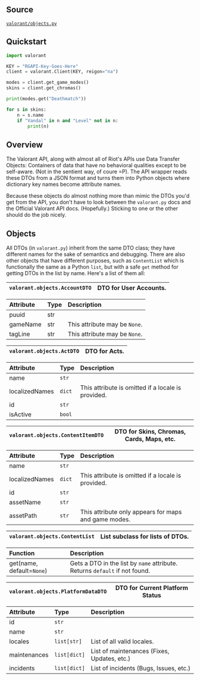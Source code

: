 ## Source

[`valorant/objects.py`](https://github.com/IreTheKID/valorant.py/blob/master/valorant/objects.py)

## Quickstart

```python
import valorant

KEY = "RGAPI-Key-Goes-Here"
client = valorant.Client(KEY, reigon="na")

modes = client.get_game_modes()
skins = client.get_chromas()

print(modes.get("Deathmatch"))

for s in skins:
    n = s.name
    if "Vandal" in n and "Level" not in n:
        print(n)
```

## Overview

The Valorant API, along with almost all of Riot's APIs use Data Transfer Objects: Containers of data that have no behavioral qualities except to be self-aware. (Not in the sentient way, of coure =P). The API wrapper reads these DTOs from a JSON format and turns them into Python objects where dictionary key names become attribute names.

Because these objects do almost nothing more than mimic the DTOs you'd get from the API, you don't have to look between the `valorant.py` docs and the Official Valorant API docs. (Hopefully.) Sticking to one or the other should do the job nicely.

## Objects

All DTOs (in `valorant.py`) inherit from the same DTO class; they have different names for the sake of semantics and debugging. There are also other objects that have different purposes, such as `ContentList` which is functionally the same as a Python `list`, but with a safe `get` method for getting DTOs in the list by name. Here's a list of them all:

| `valorant.objects.AccountDTO` | DTO for User Accounts.                        |
|:--------------------------|:-------------------------------------------------:|

| Attribute      | Type | Description                                        |
|:---------------|:-----|:---------------------------------------------------|
| puuid          | str  |                                                    |
| gameName       | str  | This attribute may be `None`.                      |
| tagLine        | str  | This attribute may be `None`.                      |


| `valorant.objects.ActDTO`    | DTO for Acts.                                 |
|:-------------------------|:-------------------------------------------------:|

| Attribute      | Type   | Description                                        |
|:---------------|:-------|:---------------------------------------------------|
| name           | `str`  |                                                    |
| localizedNames | `dict` | This attribute is omitted if a locale is provided. |
| id             | `str`  |                                                    |
| isActive       | `bool` |                                                    |


| `valorant.objects.ContentItemDTO` | DTO for Skins, Chromas, Cards, Maps, etc.  |
|:------------------------------|:----------------------------------------------:|

| Attribute      | Type   | Description                                          |
|:---------------|:-------|:-----------------------------------------------------|
| name           | `str`  |                                                      |
| localizedNames | `dict` | This attribute is omitted if a locale is provided.   |
| id             | `str`  |                                                      |
| assetName      | `str`  |                                                      |
| assetPath      | `str`  | This attribute only appears for maps and game modes. |


| `valorant.objects.ContentList` | List subclass for lists of DTOs.                  |
|:-------------------------------|:-------------------------------------------------:|

| Function                  | Description                                                                 |
|:--------------------------|:----------------------------------------------------------------------------|
| get(name, default=`None`) | Gets a DTO in the list by `name` attribute. Returns `default` if not found. |


| `valorant.objects.PlatformDataDTO` | DTO for Current Platform Status            |
|:-------------------------------|:----------------------------------------------:|

| Attribute      | Type                | Description                                |
|:---------------|:--------------------|:-------------------------------------------|
| id             | `str`               |                                            |
| name           | `str`               |                                            |
| locales        | `list[str]`         | List of all valid locales.                 |
| maintenances   | `list[dict]`        | List of maintenances (Fixes, Updates, etc.)|
| incidents      | `list[dict]`        | List of incidents (Bugs, Issues, etc.)     |
